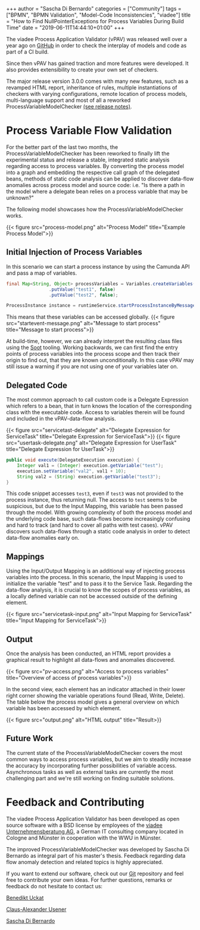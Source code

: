 +++
author = "Sascha Di Bernardo"
categories = ["Community"]
tags = ["BPMN", "BPMN Validation", "Model-Code Inconsistencies", "viadee"]
title = "How to Find NullPointerExceptions for Process Variables During Build Time"
date = "2019-06-11T14:44:10+01:00"
+++


The viadee Process Application Validator (vPAV) was released well over a year ago on [GitHub](https://github.com/viadee/vPAV) in order to check the interplay of models and code as part of a CI build.

Since then vPAV has gained traction and more features were developed. It also provides extensibility to create your own set of checkers.

The major release version 3.0.0 comes with many new features, such as a revamped HTML report, inheritance of rules, multiple instantiations of checkers with varying configurations, remote location of process models, multi-language support and most of all a reworked ProcessVariableModelChecker [(see release notes)](https://github.com/viadee/vPAV/blob/master/docs/ReleaseNotes.md).

# Process Variable Flow Validation
For the better part of the last two months, the ProcessVariableModelChecker has been reworked to finally lift the experimental status and release a stable, integrated static analysis regarding access to process variables. By converting the process model into a graph and embedding the respective call graph of the delegated beans, methods of static code analysis can be applied to discover data-flow anomalies across process model and source code: i.e. "Is there a path in the model where a delegate bean relies on a process variable that may be unknown?"

The following model showcases how the ProcessVariableModelChecker works.

{{< figure src="process-model.png" alt="Process Model" title="Example Process Model">}}

## Initial Injection of Process Variables
In this scenario we can start a process instance by using the Camunda API and pass a map of variables.

```java
final Map<String, Object> processVariables = Variables.createVariables()
                .putValue("test1", false)
                .putValue("test2", false);

ProcessInstance instance = runtimeService.startProcessInstanceByMessage("initMessage", processVariables);
```
This means that these variables can be accessed globally.
{{< figure src="startevent-message.png" alt="Message to start process" title="Message to start process">}}

At build-time, however, we can already interpret the resulting class files using the [Soot](https://github.com/Sable/soot) tooling. Working backwards, we can first find the entry points of process variables into the process scope and then track their origin to find out, that they are known unconditionally. In this case vPAV may still issue a warning if you are not using one of your variables later on.

## Delegated Code
The most common approach to call custom code is a Delegate Expression which refers to a bean, that in turn knows the location of the corresponding class with the executable code. Access to variables therein will be found and included in the vPAV-data-flow analysis.

{{< figure src="servicetast-delegate" alt="Delegate Expression for ServiceTask" title="Delegate Expression for ServiceTask">}}
{{< figure src="usertask-delegate.png" alt="Delegate Expression for UserTask" title="Delegate Expression for UserTask">}}
```java
public void execute(DelegateExecution execution) {
    Integer val1 = (Integer) execution.getVariable("test");
    execution.setVariable("val2", val1 + 10);
    String val2 = (String) execution.getVariable("test3");
}
```
This code snippet accesses ```test3```, even if ```test3``` was not provided to the process instance, thus returning null. The access to ```test``` seems to be suspicious, but due to the Input Mapping, this variable has been passed through the model. With growing complexity of both the process model and the underlying code base, such data-flows become increasingly confusing and hard to track (and hard to cover all paths with test cases). vPAV discovers such data-flows through a static code analysis in order to detect data-flow anomalies early on.

## Mappings
Using the Input/Output Mapping is an additional way of injecting process variables into the process. In this scenario, the Input Mapping is used to initialize the variable "test" and to pass it to the Service Task. Regarding the data-flow analysis, it is crucial to know the scopes of process variables, as a locally defined variable can not be accessed outside of the defining element.

{{< figure src="servicetask-input.png" alt="Input Mapping for ServiceTask" title="Input Mapping for ServiceTask">}}

## Output
Once the analysis has been conducted, an HTML report provides a graphical result to highlight all data-flows and anomalies discovered. 

{{< figure src="pv-access.png" alt="Access to process variables" title="Overview of access of process variables">}}

In the second view, each element has an indicator attached in their lower right corner showing the variable operations found (Read, Write, Delete). The table below the process model gives a general overview on which variable has been accessed by which element.

{{< figure src="output.png" alt="HTML output" title="Result>}}

## Future Work
The current state of the ProcessVariableModelChecker covers the most common ways to access process variables, but we aim to steadily increase the accuracy by incorporating further possibilities of variable access. Asynchronous tasks as well as external tasks are currently the most challenging part and we're still working on finding suitable solutions.

# Feedback and Contributing
The viadee Process Application Validator has been developed as open source software with a BSD license by employees of the [viadee Unternehmensberatung AG](https://www.viadee.de/), a German IT consulting company located in Cologne and Münster in cooperation with the WWU in Münster.

The improved ProcessVariableModelChecker was developed by Sascha Di Bernardo as integral part of his master's thesis. Feedback regarding data flow anomaly detection and related topics is highly appreciated.

If you want to extend our software, check out our [Git](https://github.com/viadee/vPAV) repository and feel free to contribute your own ideas. For further 
questions, remarks or feedback do not hesitate to contact us:

[Benedikt Uckat](mailto:Benedikt.Uckat@viadee.de)

[Claus-Alexander Usener](mailto:Claus-Alexander.Usener@viadee.de)

[Sascha Di Bernardo](mailto:Sascha.Dibernardo@viadee.de)
